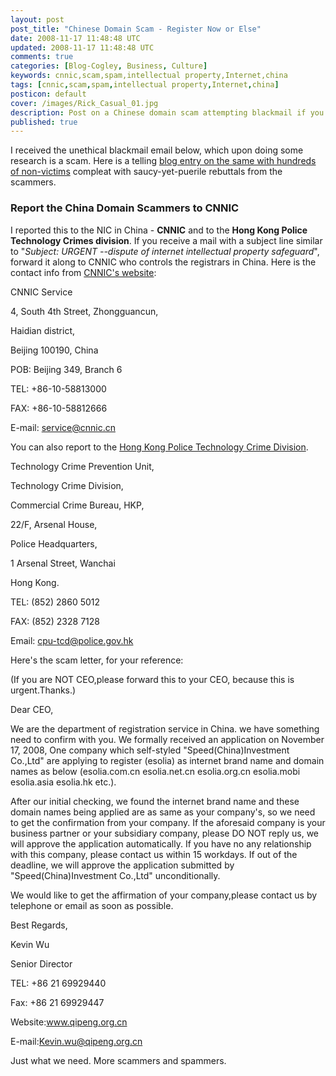 ```yaml
---           
layout: post
post_title: "Chinese Domain Scam - Register Now or Else"
date: 2008-11-17 11:48:48 UTC
updated: 2008-11-17 11:48:48 UTC
comments: true
categories: [Blog-Cogley, Business, Culture]
keywords: cnnic,scam,spam,intellectual property,Internet,china
tags: [cnnic,scam,spam,intellectual property,Internet,china]
posticon: default
cover: /images/Rick_Casual_01.jpg
description: Post on a Chinese domain scam attempting blackmail if you do not register a domain name, by Rick Cogley. 
published: true
---
```

 

I received the unethical blackmail email below, which upon doing some research is a scam. Here is a telling [blog entry on the same with hundreds of non-victims](http://blog.sinohosting.net/beware-of-chinese-domain-names-fraud/) compleat with saucy-yet-puerile rebuttals from the scammers. 


### Report the China Domain Scammers to CNNIC



I reported this to the NIC in China - **CNNIC** and to the **Hong Kong Police Technology Crimes division**. If you receive a mail with a subject line similar to "_Subject: URGENT --dispute of internet intellectual property safeguard_", forward it along to CNNIC who controls the registrars in China. Here is the contact info from [CNNIC's website](http://www.cnnic.cn/en/html/contact_us_01.htm?2918134457=1865079662): 


> 


CNNIC Service


4, South 4th Street, Zhongguancun,


Haidian district,


Beijing 100190, China


POB: Beijing 349, Branch 6


TEL: +86-10-58813000


FAX: +86-10-58812666


E-mail: service@cnnic.cn





You can also report to the [Hong Kong Police Technology Crime Division](http://www.police.gov.hk/hkp-home/english/tcd/contact.htm). 


> 


Technology Crime Prevention Unit,


Technology Crime Division,


Commercial Crime Bureau, HKP,


22/F, Arsenal House,


Police Headquarters,


1 Arsenal Street, Wanchai


Hong Kong.


TEL: (852) 2860 5012


FAX: (852) 2328 7128


Email: cpu-tcd@police.gov.hk





Here's the scam letter, for your reference: 


> 


(If you are NOT CEO,please forward this to your CEO, because this is urgent.Thanks.)


 


Dear CEO,


 


We are the department of registration service in China. we have something need to confirm with you. We formally received an application on November 17, 2008, One  company which self-styled "Speed(China)Investment Co.,Ltd" are applying to register (esolia) as internet brand name and domain names as below (esolia.com.cn  esolia.net.cn  esolia.org.cn  esolia.mobi  esolia.asia  esolia.hk  etc.).


 


After our initial checking, we found the internet brand name and these domain names being applied are as same as your company's, so we need to get the confirmation from your company. If the aforesaid company is your business partner or your subsidiary company, please DO NOT reply us, we will approve the application automatically. If you have no any relationship with this company, please contact us within 15 workdays. If out of the deadline, we will approve the application  submitted by "Speed(China)Investment Co.,Ltd" unconditionally.


   


We would like to get the affirmation of your company,please contact us by telephone or email as soon as possible.


 


Best Regards,


 


Kevin Wu


Senior Director


TEL: +86 21 69929440


Fax:  +86 21 69929447


Website:www.qipeng.org.cn 


E-mail:Kevin.wu@qipeng.org.cn





Just what we need. More scammers and spammers. 

















